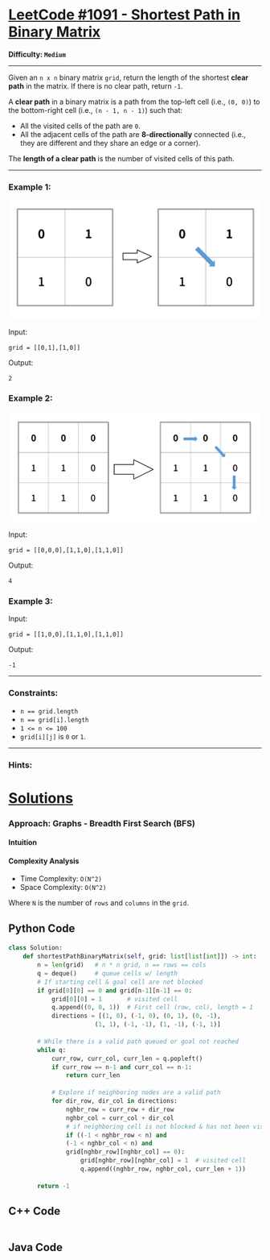 # [LeetCode #1091 - Shortest Path in Binary Matrix](https://leetcode.com/problems/shortest-path-in-binary-matrix/)

**Difficulty: `Medium`**

---

Given an `n x n` binary matrix `grid`, return the length of the shortest **clear path** in the matrix. If there is no clear path, return `-1`.

A **clear path** in a binary matrix is a path from the top-left cell (i.e., `(0, 0)`) to the bottom-right cell (i.e., `(n - 1, n - 1)`) such that:

- All the visited cells of the path are `0`.
- All the adjacent cells of the path are **8-directionally** connected (i.e., they are different and they share an edge or a corner).

The **length of a clear path** is the number of visited cells of this path.

---

### Example 1:

![Shortest Path in Binary Matrix Example 1](shortestpath1-grid.png)

Input:
```
grid = [[0,1],[1,0]]
```

Output:
```
2
```


### Example 2:

![Shortest Path in Binary Matrix Example 2](shortestpath2-grid.png)

Input:
```
grid = [[0,0,0],[1,1,0],[1,1,0]]
```

Output:
```
4
```


### Example 3:

Input:
```
grid = [[1,0,0],[1,1,0],[1,1,0]]
```

Output:
```
-1
```


---

### Constraints:

- `n == grid.length`
- `n == grid[i].length`
- `1 <= n <= 100`
- `grid[i][j]` is `0` or `1`.

---
### Hints:

# [Solutions](https://github.com/Reddimus/LeetCode_Notes/tree/main/Graphs/Medium/LC_1091-Shortest_Path_in_Binary_Matrix)

### Approach: Graphs - Breadth First Search (BFS)

#### Intuition

#### Complexity Analysis
- Time Complexity: `O(N^2)`  
- Space Complexity: `O(N^2)`  

Where `N` is the number of `rows` and `columns` in the `grid`.

## Python Code
```python
class Solution:
    def shortestPathBinaryMatrix(self, grid: list[list[int]]) -> int:
        n = len(grid)   # n * n grid, n == rows == cols
        q = deque()     # queue cells w/ length
        # If starting cell & goal cell are not blocked
        if grid[0][0] == 0 and grid[n-1][n-1] == 0:
            grid[0][0] = 1       # visited cell
            q.append((0, 0, 1))  # First cell (row, col), length = 1
            directions = [(1, 0), (-1, 0), (0, 1), (0, -1),
                        (1, 1), (-1, -1), (1, -1), (-1, 1)]

        # While there is a valid path queued or goal not reached
        while q:
            curr_row, curr_col, curr_len = q.popleft()
            if curr_row == n-1 and curr_col == n-1:
                return curr_len
            
            # Explore if neighboring nodes are a valid path
            for dir_row, dir_col in directions:
                nghbr_row = curr_row + dir_row
                nghbr_col = curr_col + dir_col
                # if neighboring cell is not blocked & has not been visited
                if ((-1 < nghbr_row < n) and 
                (-1 < nghbr_col < n) and 
                grid[nghbr_row][nghbr_col] == 0):
                    grid[nghbr_row][nghbr_col] = 1  # visited cell
                    q.append((nghbr_row, nghbr_col, curr_len + 1))
            
        return -1
```

## C++ Code
```cpp
```

## Java Code
```java
```
